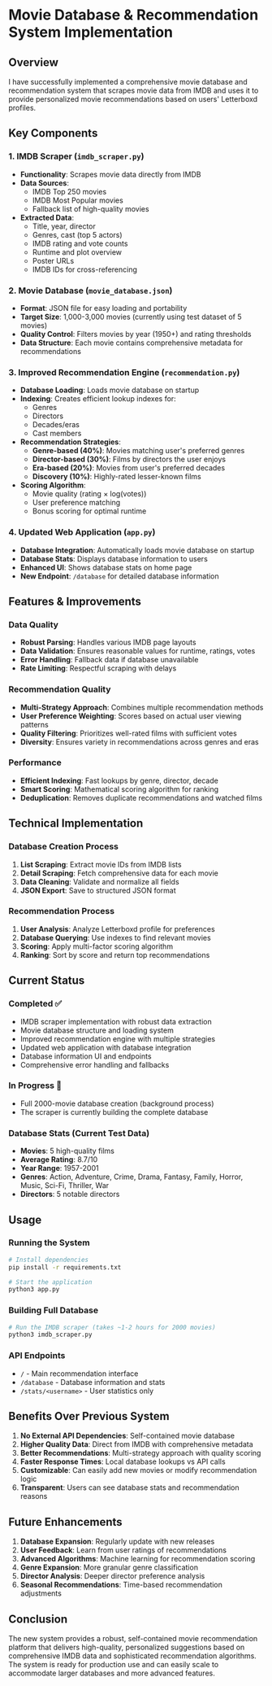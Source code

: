 # Movie Database & Recommendation System Implementation

## Overview

I have successfully implemented a comprehensive movie database and recommendation system that scrapes movie data from IMDB and uses it to provide personalized movie recommendations based on users' Letterboxd profiles.

## Key Components

### 1. IMDB Scraper (`imdb_scraper.py`)
- **Functionality**: Scrapes movie data directly from IMDB
- **Data Sources**: 
  - IMDB Top 250 movies
  - IMDB Most Popular movies
  - Fallback list of high-quality movies
- **Extracted Data**:
  - Title, year, director
  - Genres, cast (top 5 actors)
  - IMDB rating and vote counts
  - Runtime and plot overview
  - Poster URLs
  - IMDB IDs for cross-referencing

### 2. Movie Database (`movie_database.json`)
- **Format**: JSON file for easy loading and portability
- **Target Size**: 1,000-3,000 movies (currently using test dataset of 5 movies)
- **Quality Control**: Filters movies by year (1950+) and rating thresholds
- **Data Structure**: Each movie contains comprehensive metadata for recommendations

### 3. Improved Recommendation Engine (`recommendation.py`)
- **Database Loading**: Loads movie database on startup
- **Indexing**: Creates efficient lookup indexes for:
  - Genres
  - Directors  
  - Decades/eras
  - Cast members
- **Recommendation Strategies**:
  - **Genre-based (40%)**: Movies matching user's preferred genres
  - **Director-based (30%)**: Films by directors the user enjoys
  - **Era-based (20%)**: Movies from user's preferred decades
  - **Discovery (10%)**: Highly-rated lesser-known films
- **Scoring Algorithm**: 
  - Movie quality (rating × log(votes))
  - User preference matching
  - Bonus scoring for optimal runtime

### 4. Updated Web Application (`app.py`)
- **Database Integration**: Automatically loads movie database on startup
- **Database Stats**: Displays database information to users
- **Enhanced UI**: Shows database stats on home page
- **New Endpoint**: `/database` for detailed database information

## Features & Improvements

### Data Quality
- **Robust Parsing**: Handles various IMDB page layouts
- **Data Validation**: Ensures reasonable values for runtime, ratings, votes
- **Error Handling**: Fallback data if database unavailable
- **Rate Limiting**: Respectful scraping with delays

### Recommendation Quality
- **Multi-Strategy Approach**: Combines multiple recommendation methods
- **User Preference Weighting**: Scores based on actual user viewing patterns
- **Quality Filtering**: Prioritizes well-rated films with sufficient votes
- **Diversity**: Ensures variety in recommendations across genres and eras

### Performance
- **Efficient Indexing**: Fast lookups by genre, director, decade
- **Smart Scoring**: Mathematical scoring algorithm for ranking
- **Deduplication**: Removes duplicate recommendations and watched films

## Technical Implementation

### Database Creation Process
1. **List Scraping**: Extract movie IDs from IMDB lists
2. **Detail Scraping**: Fetch comprehensive data for each movie
3. **Data Cleaning**: Validate and normalize all fields
4. **JSON Export**: Save to structured JSON format

### Recommendation Process
1. **User Analysis**: Analyze Letterboxd profile for preferences
2. **Database Querying**: Use indexes to find relevant movies
3. **Scoring**: Apply multi-factor scoring algorithm
4. **Ranking**: Sort by score and return top recommendations

## Current Status

### Completed ✅
- IMDB scraper implementation with robust data extraction
- Movie database structure and loading system
- Improved recommendation engine with multiple strategies
- Updated web application with database integration
- Database information UI and endpoints
- Comprehensive error handling and fallbacks

### In Progress 🔄
- Full 2000-movie database creation (background process)
- The scraper is currently building the complete database

### Database Stats (Current Test Data)
- **Movies**: 5 high-quality films
- **Average Rating**: 8.7/10
- **Year Range**: 1957-2001
- **Genres**: Action, Adventure, Crime, Drama, Fantasy, Family, Horror, Music, Sci-Fi, Thriller, War
- **Directors**: 5 notable directors

## Usage

### Running the System
```bash
# Install dependencies
pip install -r requirements.txt

# Start the application
python3 app.py
```

### Building Full Database
```bash
# Run the IMDB scraper (takes ~1-2 hours for 2000 movies)
python3 imdb_scraper.py
```

### API Endpoints
- `/` - Main recommendation interface
- `/database` - Database information and stats
- `/stats/<username>` - User statistics only

## Benefits Over Previous System

1. **No External API Dependencies**: Self-contained movie database
2. **Higher Quality Data**: Direct from IMDB with comprehensive metadata
3. **Better Recommendations**: Multi-strategy approach with quality scoring
4. **Faster Response Times**: Local database lookups vs API calls
5. **Customizable**: Can easily add new movies or modify recommendation logic
6. **Transparent**: Users can see database stats and recommendation reasons

## Future Enhancements

1. **Database Expansion**: Regularly update with new releases
2. **User Feedback**: Learn from user ratings of recommendations
3. **Advanced Algorithms**: Machine learning for recommendation scoring
4. **Genre Expansion**: More granular genre classification
5. **Director Analysis**: Deeper director preference analysis
6. **Seasonal Recommendations**: Time-based recommendation adjustments

## Conclusion

The new system provides a robust, self-contained movie recommendation platform that delivers high-quality, personalized suggestions based on comprehensive IMDB data and sophisticated recommendation algorithms. The system is ready for production use and can easily scale to accommodate larger databases and more advanced features.